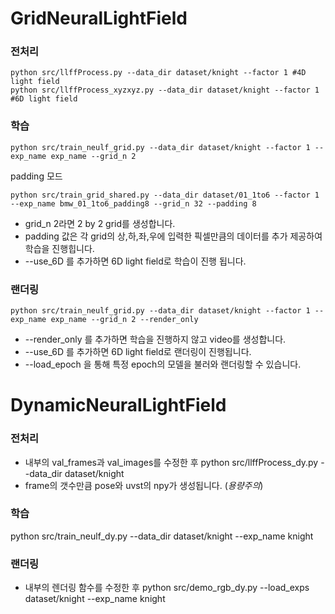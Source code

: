 


# GridNeuralLightField
### 전처리
    python src/llffProcess.py --data_dir dataset/knight --factor 1 #4D light field
    python src/llffProcess_xyzxyz.py --data_dir dataset/knight --factor 1 #6D light field

### 학습

    python src/train_neulf_grid.py --data_dir dataset/knight --factor 1 --exp_name exp_name --grid_n 2

padding 모드

    python src/train_grid_shared.py --data_dir dataset/01_1to6 --factor 1 --exp_name bmw_01_1to6_padding8 --grid_n 32 --padding 8 



* grid_n 2라면 2 by 2 grid를 생성합니다.
* padding 값은 각 grid의 상,하,좌,우에 입력한 픽셀만큼의 데이터를 추가 제공하여 학습을 진행힙니다.
* --use_6D 를 추가하면 6D light field로 학습이 진행 됩니다.

### 랜더링

    python src/train_neulf_grid.py --data_dir dataset/knight --factor 1 --exp_name exp_name --grid_n 2 --render_only

* --render_only 를 추가하면 학습을 진행하지 않고 video를 생성합니다.
* --use_6D 를 추가하면 6D light field로 랜더링이 진행됩니다.
* --load_epoch 을 통해 특정 epoch의 모델을 불러와 랜더링할 수 있습니다.

# DynamicNeuralLightField
### 전처리
* 내부의 val_frames과 val_images를 수정한 후
python src/llffProcess_dy.py --data_dir dataset/knight
* frame의 갯수만큼 pose와 uvst의 npy가 생성됩니다. (*용량주의*)
### 학습
python src/train_neulf_dy.py --data_dir dataset/knight --exp_name knight
### 랜더링
* 내부의 렌더링 함수를 수정한 후
python src/demo_rgb_dy.py --load_exps dataset/knight --exp_name knight 
